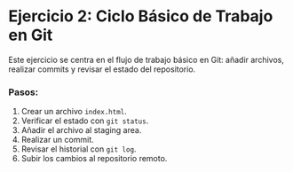 # Ejercicio 2: Ciclo Básico de Trabajo en Git

Este ejercicio se centra en el flujo de trabajo básico en Git: añadir archivos, realizar commits y revisar el estado del repositorio.

### Pasos:
1. Crear un archivo `index.html`.
2. Verificar el estado con `git status`.
3. Añadir el archivo al staging area.
4. Realizar un commit.
5. Revisar el historial con `git log`.
6. Subir los cambios al repositorio remoto.
